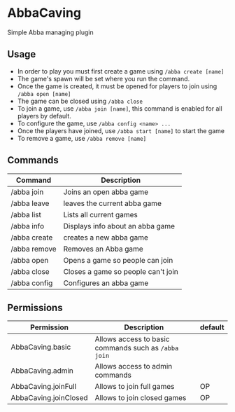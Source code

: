 # AbbaCaving
Simple Abba managing plugin

## Usage
- In order to play you must first create a game using `/abba create [name]`
- The game's spawn will be set where you run the command. 
- Once the game is created, it must be opened for players to join using `/abba open [name]`
- The game can be closed using `/abba close`
- To join a game, use `/abba join [name]`, this command is enabled for all players by default.
- To configure the game, use `/abba config <name> ...`
- Once the players have joined, use `/abba start [name]` to start the game
- To remove a game, use `/abba remove [name]`

## Commands
Command | Description
--- | ---
/abba join | Joins an open abba game
/abba leave | leaves the current abba game
/abba list | Lists all current games
/abba info | Displays info about an abba game
/abba create | creates a new abba game
/abba remove | Removes an Abba game
/abba open | Opens a game so people can join
/abba close | Closes a game so people can't join
/abba config | Configures an abba game

## Permissions
Permission | Description | default
--- | --- | ---
AbbaCaving.basic | Allows access to basic commands such as `/abba join`
AbbaCaving.admin | Allows access to admin commands
AbbaCaving.joinFull | Allows to join full games | OP
AbbaCaving.joinClosed | Allows to join closed games | OP
